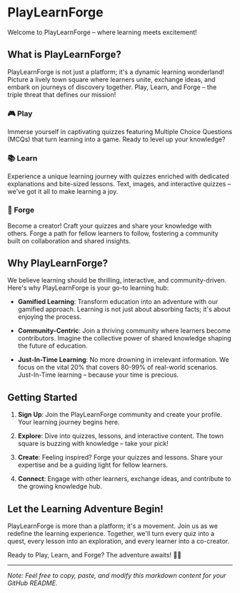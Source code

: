 # PlayLearnForge

Welcome to PlayLearnForge – where learning meets excitement!

## What is PlayLearnForge?

PlayLearnForge is not just a platform; it's a dynamic learning wonderland! Picture a lively town square where learners unite, exchange ideas, and embark on journeys of discovery together. Play, Learn, and Forge – the triple threat that defines our mission!

### 🎮 Play
Immerse yourself in captivating quizzes featuring Multiple Choice Questions (MCQs) that turn learning into a game. Ready to level up your knowledge?

### 📚 Learn
Experience a unique learning journey with quizzes enriched with dedicated explanations and bite-sized lessons. Text, images, and interactive quizzes – we've got it all to make learning a joy.

### 🔨 Forge
Become a creator! Craft your quizzes and share your knowledge with others. Forge a path for fellow learners to follow, fostering a community built on collaboration and shared insights.

## Why PlayLearnForge?

We believe learning should be thrilling, interactive, and community-driven. Here's why PlayLearnForge is your go-to learning hub:

- **Gamified Learning**: Transform education into an adventure with our gamified approach. Learning is not just about absorbing facts; it's about enjoying the process.

- **Community-Centric**: Join a thriving community where learners become contributors. Imagine the collective power of shared knowledge shaping the future of education.

- **Just-In-Time Learning**: No more drowning in irrelevant information. We focus on the vital 20% that covers 80-99% of real-world scenarios. Just-In-Time learning – because your time is precious.

## Getting Started

1. **Sign Up**: Join the PlayLearnForge community and create your profile. Your learning journey begins here.

2. **Explore**: Dive into quizzes, lessons, and interactive content. The town square is buzzing with knowledge – take your pick!

3. **Create**: Feeling inspired? Forge your quizzes and lessons. Share your expertise and be a guiding light for fellow learners.

4. **Connect**: Engage with other learners, exchange ideas, and contribute to the growing knowledge hub.

## Let the Learning Adventure Begin!

PlayLearnForge is more than a platform; it's a movement. Join us as we redefine the learning experience. Together, we'll turn every quiz into a quest, every lesson into an exploration, and every learner into a co-creator.

Ready to Play, Learn, and Forge? The adventure awaits! 🚀✨

---

*Note: Feel free to copy, paste, and modify this markdown content for your GitHub README.*